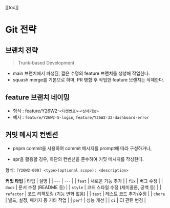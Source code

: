 [[toc]]

# Git 전략

##  브랜치 전략
> Trunk-based Development

- main 브랜치에서 파생된, 짧은 수명의 feature 브랜치를 생성해 작업한다. 
- squash merge를 기본으로 하며, PR 병합 후 작업한 feature 브랜치는 삭제한다. 


## feature 브랜치 네이밍 

- 형식 : feature/Y26W2-`<티켓번호>`-`<상세기능>`
- 예시 : `feature/Y26W2-5-login`, `feature/Y26W2-32-dashboard-error`


## 커밋 메시지 컨벤션

- pnpm commit을 사용하여 commit 메시지를 prompt에 따라 구성하거나,

- spr을 활용할 경우, 하단의 컨벤션을 준수하여 커밋 메시지를 작성한다. 


형식: `[Y26W2-000] <type>(optional scope): <description>`


**커밋 타입**
| 타입 | 설명 |
| --- | --- |
| `feat` | 새로운 기능 추가 |
| `fix` | 버그 수정 |
| `docs` | 문서 수정 (README 등) |
| `style` | 코드 스타일 수정 (세미콜론, 공백 등) |
| `refactor` | 코드 리팩토링 (기능 변화 없음) |
| `test` | 테스트 코드 추가/수정 |
| `chore` | 빌드, 설정, 패키지 등 기타 작업 |
| `perf` | 성능 개선 |
| `ci` | CI 관련 변경 |
